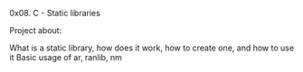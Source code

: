 0x08. C - Static libraries

Project about:

What is a static library, how does it work, how to create one, and how to use it
Basic usage of ar, ranlib, nm